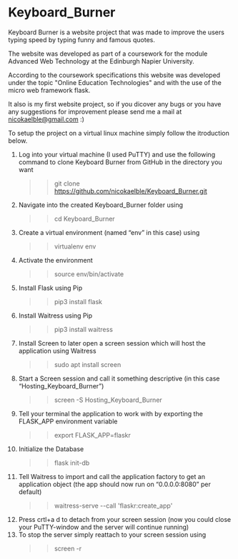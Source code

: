 # Keyboard_Burner

Keyboard Burner is a website project that was made to improve the users typing speed by typing funny and famous quotes.

The website was developed as part of a coursework for the module Advanced Web Technology at the Edinburgh Napier University.

According to the coursework specifications this website was developed under the topic "Online Education Technologies" and with the use of the micro web framework flask.

It also is my first website project, so if you dicover any bugs or you have any suggestions for improvement please send me a mail at nicokaelble@gmail.com :)

To setup the project on a virtual linux machine simply follow the itroduction below.

1.	Log into your virtual machine (I used PuTTY) and use the following command to clone Keyboard Burner from GitHub in the directory you want
    >> git clone https://github.com/nicokaelble/Keyboard_Burner.git
2.	Navigate into the created Keyboard_Burner folder using
    >> cd Keyboard_Burner
3.	Create a virtual environment (named “env” in this case) using
    >> virtualenv env
4.	Activate the environment
    >> source env/bin/activate
5.	Install Flask using Pip
    >> pip3 install flask
6.	Install Waitress using Pip
    >> pip3 install waitress
7.	Install Screen to later open a screen session which will host the application using Waitress
    >> sudo apt install screen
8.	Start a Screen session and call it something descriptive (in this case “Hosting_Keyboard_Burner”)
    >> screen -S Hosting_Keyboard_Burner
9.	Tell your terminal the application to work with by exporting the FLASK_APP environment variable
    >> export FLASK_APP=flaskr
10.	Initialize the Database
    >> flask init-db
11.	Tell Waitress to import and call the application factory to get an application object (the app should now run on “0.0.0.0:8080” per default)
    >> waitress-serve --call 'flaskr:create_app'
12.	Press crtl+a d to detach from your screen session (now you could close your PuTTY-window and the server will continue running) 
13.	To stop the server simply reattach to your screen session using
    >> screen -r




